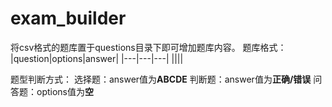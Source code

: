 # exam_builder

将csv格式的题库置于questions目录下即可增加题库内容。
题库格式：
|question|options|answer|
|---|---|---|
||||

题型判断方式：
选择题：answer值为**ABCDE**
判断题：answer值为**正确/错误**
问答题：options值为**空**
